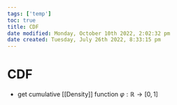```yaml
---
tags: ['temp']
toc: true
title: CDF
date modified: Monday, October 10th 2022, 2:02:32 pm
date created: Tuesday, July 26th 2022, 8:33:15 pm
---
```


# CDF
- get cumulative [[Density]] function $\varphi : \mathbb{R} \rightarrow [0,1]$



